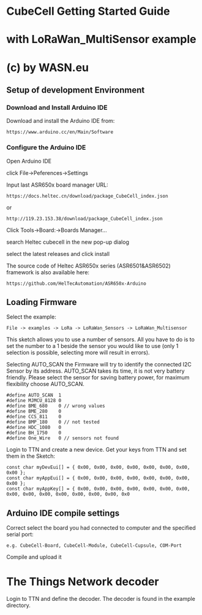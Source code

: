 # CubeCell Getting Started Guide
# with LoRaWan_MultiSensor example
# (c) by WASN.eu 

## Setup of development Environment
### Download and Install Arduino IDE
Download and install the Arduino IDE from:

	https://www.arduino.cc/en/Main/Software
### Configure the Arduino IDE
Open Arduino IDE

click File->Peferences->Settings
 
Input last ASR650x board manager URL:

	https://docs.heltec.cn/download/package_CubeCell_index.json
or

	http://119.23.153.38/download/package_CubeCell_index.json

Click Tools->Board:->Boards Manager...

search Heltec cubecell in the new pop-up dialog

select the latest releases and click install
 
The source code of Heltec ASR650x series (ASR6501&ASR6502) framework is also available here: 

	https://github.com/HelTecAutomation/ASR650x-Arduino

## Loading Firmware
Select the example: 

	File -> examples -> LoRa -> LoRaWan_Sensors -> LoRaWan_Multisensor
 

This sketch allows you to use a number of sensors. All you have to do is to set the number to a 1 beside the sensor you would like to use 
(only 1 selection is possible, selecting more will result in errors).

Selecting AUTO_SCAN the Firmware will try to identify the connected I2C Sensor by its address. AUTO_SCAN takes its time, it is not very battery friendly. 
Please select the sensor for saving battery power, 
for maximum flexibility choose AUTO_SCAN.

	#define AUTO_SCAN  1
	#define MJMCU_8128 0
	#define BME_680    0 // wrong values
	#define BME_280    0
	#define CCS_811    0
	#define BMP_180    0 // not tested
	#define HDC_1080   0
	#define BH_1750    0
	#define One_Wire   0 // sensors not found

Login to TTN and create a new device. Get your keys from TTN and set them in the Sketch:

    const char myDevEui[] = { 0x00, 0x00, 0x00, 0x00, 0x00, 0x00, 0x00, 0x00 }; 
    const char myAppEui[] = { 0x00, 0x00, 0x00, 0x00, 0x00, 0x00, 0x00, 0x00 };
    const char myAppKey[] = { 0x00, 0x00, 0x00, 0x00, 0x00, 0x00, 0x00, 0x00, 0x00, 0x00, 0x00, 0x00, 0x00, 0x00, 0x0

## Arduino IDE compile settings
Correct select the board you had connected to computer and the specified serial port: 

	e.g. CubeCell-Board, CubeCell-Module, CubeCell-Cupsule, COM-Port
 
Compile and upload it
 

# The Things Network decoder
Login to TTN and define the decoder. 
The decoder is found in the example directory.
